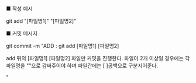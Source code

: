 ■ 작성 예시

git add "[파일명1]" "[파일명2]"

■ 커밋 메시지

git commit -m "ADD : git add [파일명1] [파일명2]

add 뒤의 [파일명1] [파일명2] 파일만 커밋을 진행한다.
파일이 2개 이상일 경우에는 각 파일명을 ""으로 감싸주어야 하며 파일간에는 [ ]공백으로 구분지어준다.

"
